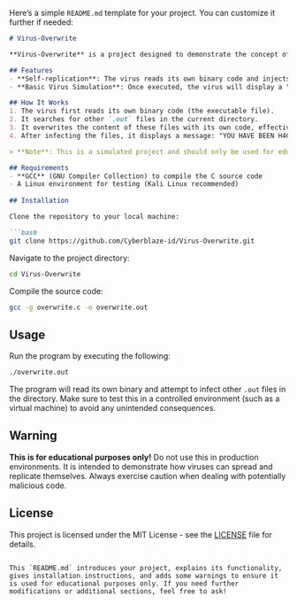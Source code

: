 Here’s a simple `README.md` template for your project. You can customize it further if needed:

```markdown
# Virus-Overwrite

**Virus-Overwrite** is a project designed to demonstrate the concept of a self-replicating virus (often called a "computer virus"). This program overwrites the contents of other executable files with its own code, simulating a virus-like behavior for educational purposes. 

## Features
- **Self-replication**: The virus reads its own binary code and injects it into other `.out` files in the current directory.
- **Basic Virus Simulation**: Once executed, the virus will display a "hacked" message and attempt to infect other executables.

## How It Works
1. The virus first reads its own binary code (the executable file).
2. It searches for other `.out` files in the current directory.
3. It overwrites the content of these files with its own code, effectively "infecting" them.
4. After infecting the files, it displays a message: "YOU HAVE BEEN H4CK3D."

> **Note**: This is a simulated project and should only be used for educational purposes to understand how computer viruses might function. Running this on production systems or without proper understanding could result in loss of data or system damage.

## Requirements
- **GCC** (GNU Compiler Collection) to compile the C source code
- A Linux environment for testing (Kali Linux recommended)
  
## Installation

Clone the repository to your local machine:

```bash
git clone https://github.com/Cyberblaze-id/Virus-Overwrite.git
```

Navigate to the project directory:

```bash
cd Virus-Overwrite
```

Compile the source code:

```bash
gcc -g overwrite.c -o overwrite.out
```

## Usage

Run the program by executing the following:

```bash
./overwrite.out
```

The program will read its own binary and attempt to infect other `.out` files in the directory. Make sure to test this in a controlled environment (such as a virtual machine) to avoid any unintended consequences.

## Warning

**This is for educational purposes only!** Do not use this in production environments. It is intended to demonstrate how viruses can spread and replicate themselves. Always exercise caution when dealing with potentially malicious code.

## License

This project is licensed under the MIT License - see the [LICENSE](LICENSE) file for details.
```

This `README.md` introduces your project, explains its functionality, gives installation instructions, and adds some warnings to ensure it is used for educational purposes only. If you need further modifications or additional sections, feel free to ask!
